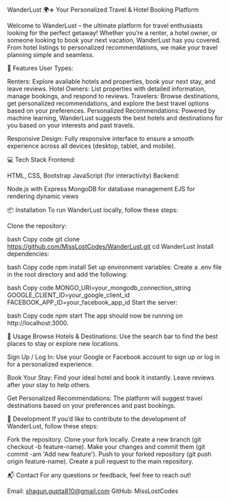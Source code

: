 WanderLust 🌍✈️
Your Personalized Travel & Hotel Booking Platform

Welcome to WanderLust – the ultimate platform for travel enthusiasts looking for the perfect getaway! Whether you’re a renter, a hotel owner, or someone looking to book your next vacation, WanderLust has you covered. From hotel listings to personalized recommendations, we make your travel planning simple and seamless.

🚀 Features
User Types:

Renters: Explore available hotels and properties, book your next stay, and leave reviews.
Hotel Owners: List properties with detailed information, manage bookings, and respond to reviews.
Travelers: Browse destinations, get personalized recommendations, and explore the best travel options based on your preferences.
Personalized Recommendations: Powered by machine learning, WanderLust suggests the best hotels and destinations for you based on your interests and past travels.



Responsive Design: Fully responsive interface to ensure a smooth experience across all devices (desktop, tablet, and mobile).

💻 Tech Stack
Frontend:

HTML, CSS, Bootstrap
JavaScript (for interactivity)
Backend:

Node.js with Express
MongoDB for database management
EJS for rendering dynamic views

📦 Installation
To run WanderLust locally, follow these steps:

Clone the repository:

bash
Copy code
git clone https://github.com/MissLostCodes/WanderLust.git
cd WanderLust
Install dependencies:

bash
Copy code
npm install
Set up environment variables:
Create a .env file in the root directory and add the following:

bash
Copy code
MONGO_URI=your_mongodb_connection_string
GOOGLE_CLIENT_ID=your_google_client_id
FACEBOOK_APP_ID=your_facebook_app_id
Start the server:

bash
Copy code
npm start
The app should now be running on http://localhost:3000.

📱 Usage
Browse Hotels & Destinations:
Use the search bar to find the best places to stay or explore new locations.

Sign Up / Log In:
Use your Google or Facebook account to sign up or log in for a personalized experience.

Book Your Stay:
Find your ideal hotel and book it instantly. Leave reviews after your stay to help others.

Get Personalized Recommendations:
The platform will suggest travel destinations based on your preferences and past bookings.

🔧 Development
If you’d like to contribute to the development of WanderLust, follow these steps:

Fork the repository.
Clone your fork locally.
Create a new branch (git checkout -b feature-name).
Make your changes and commit them (git commit -am 'Add new feature').
Push to your forked repository (git push origin feature-name).
Create a pull request to the main repository.


📬 Contact
For any questions or feedback, feel free to reach out!

Email: shagun.gupta810@gmail.com
GitHub: MissLostCodes
